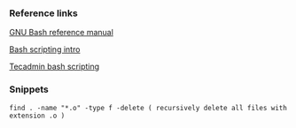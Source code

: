 ### Reference links

[GNU Bash reference manual](https://www.gnu.org/software/bash/manual/bashref.html)

[Bash scripting intro](https://flaviocopes.com/bash-scripting/)

[Tecadmin bash scripting](https://tecadmin.net/tutorial/bash-scripting/)

### Snippets

```
find . -name "*.o" -type f -delete ( recursively delete all files with extension .o )
```


